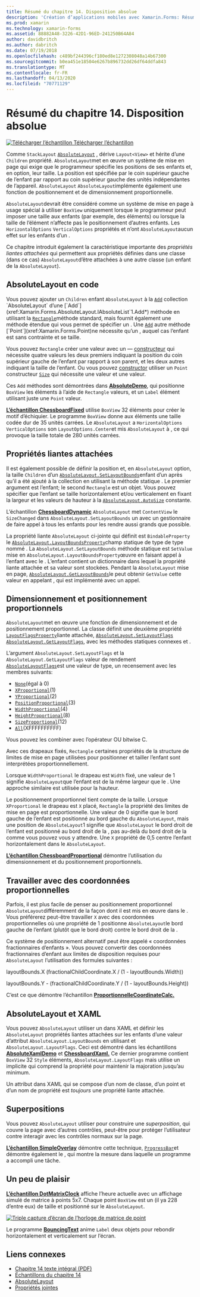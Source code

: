 ```yaml
---
title: Résumé du chapitre 14. Disposition absolue
description: 'Création d’applications mobiles avec Xamarin.Forms: Résumé du chapitre 14. Disposition absolue'
ms.prod: xamarin
ms.technology: xamarin-forms
ms.assetid: 88882A48-3226-42D1-96ED-241250B64A84
author: davidbritch
ms.author: dabritch
ms.date: 07/19/2018
ms.openlocfilehash: c489bf244396cf180ed8e1272308048a14b67300
ms.sourcegitcommit: b0ea451e18504e6267b896732dd26df64ddfa843
ms.translationtype: MT
ms.contentlocale: fr-FR
ms.lasthandoff: 04/13/2020
ms.locfileid: "70771129"
---
```

# <a name="summary-of-chapter-14-absolute-layout"></a>Résumé du chapitre 14. Disposition absolue

[![Télécharger](~/media/shared/download.png) l’échantillon Télécharger l’échantillon](https://github.com/xamarin/xamarin-forms-book-samples/tree/master/Chapter14)

Comme `StackLayout` [`AbsoluteLayout`](xref:Xamarin.Forms.AbsoluteLayout) , dérive `Layout<View>` et hérite d’une `Children` propriété. `AbsoluteLayout`met en œuvre un système de mise en page qui exige que le programmeur spécifie les positions de ses enfants et, en option, leur taille. La position est spécifiée par le coin supérieur gauche de l’enfant par rapport au coin supérieur gauche des unités indépendantes de l’appareil. `AbsoluteLayout` `AbsoluteLayout`implémente également une fonction de positionnement et de dimensionnement proportionnelle.

`AbsoluteLayout`devrait être considéré comme un système de mise en page à usage spécial à utiliser `BoxView` uniquement lorsque le programmeur peut imposer une taille aux enfants (par exemple, des éléments) ou lorsque la taille de l’élément n’affecte pas le positionnement d’autres enfants. Les `HorizontalOptions` `VerticalOptions` propriétés et n’ont `AbsoluteLayout`aucun effet sur les enfants d’un .

Ce chapitre introduit également la caractéristique importante des *propriétés liantes attachées* qui permettent aux propriétés définies dans une classe (dans ce cas) `AbsoluteLayout`d’être attachées à une autre classe (un enfant de la `AbsoluteLayout`).

## <a name="absolutelayout-in-code"></a>AbsoluteLayout en code

Vous pouvez ajouter un `Children` enfant `AbsoluteLayout` à la [`Add`](xref:System.Collections.Generic.ICollection`1.Add*) collection `AbsoluteLayout` d’une [`Add`](xref:Xamarin.Forms.AbsoluteLayout.IAbsoluteList`1.Add*) méthode en utilisant la [`Rectangle`](xref:Xamarin.Forms.Rectangle)méthode standard, mais fournit également une méthode étendue qui vous permet de spécifier un . Une [`Add`](xref:Xamarin.Forms.AbsoluteLayout.IAbsoluteList`1.Add*) autre méthode [`Point`](xref:Xamarin.Forms.Point)ne nécessite qu’un , auquel cas l’enfant est sans contrainte et se taille.

Vous pouvez `Rectangle` créer une valeur avec un &mdash; [constructeur](xref:Xamarin.Forms.Rectangle.%23ctor(System.Double,System.Double,System.Double,System.Double)) qui nécessite quatre valeurs les deux premiers indiquant la position du coin supérieur gauche de l’enfant par rapport à son parent, et les deux autres indiquant la taille de l’enfant. Ou vous pouvez [constructor](xref:Xamarin.Forms.Rectangle.%23ctor(Xamarin.Forms.Point,Xamarin.Forms.Size)) utiliser un `Point` constructeur [`Size`](xref:Xamarin.Forms.Size) qui nécessite une valeur et une valeur.

Ces `Add` méthodes sont démontrées dans [**AbsoluteDemo**](https://github.com/xamarin/xamarin-forms-book-samples/tree/master/Chapter14/AbsoluteDemo), qui positionne `BoxView` les éléments à l’aide de `Rectangle` valeurs, et un `Label` élément utilisant juste une `Point` valeur.

[**L’échantillon ChessboardFixed**](https://github.com/xamarin/xamarin-forms-book-samples/tree/master/Chapter14/ChessboardFixed) utilise `BoxView` 32 éléments pour créer le motif d’échiquier. Le programme `BoxView` donne aux éléments une taille codée dur de 35 unités carrées. Le `AbsoluteLayout` a `HorizontalOptions` `VerticalOptions` son `LayoutOptions.Center`et mis `AbsoluteLayout` à , ce qui provoque la taille totale de 280 unités carrées.

## <a name="attached-bindable-properties"></a>Propriétés liantes attachées

Il est également possible de définir la position et, en `AbsoluteLayout` option, la taille `Children` d’un [`AbsoluteLayout.SetLayoutBounds`](xref:Xamarin.Forms.AbsoluteLayout.SetLayoutBounds(Xamarin.Forms.BindableObject,Xamarin.Forms.Rectangle))enfant d’un après qu’il a été ajouté à la collection en utilisant la méthode statique . Le premier argument est l’enfant; le second `Rectangle` est un objet. Vous pouvez spécifier que l’enfant se taille horizontalement et/ou verticalement en fixant la largeur et les valeurs de hauteur à la [`AbsoluteLayout.AutoSize`](xref:Xamarin.Forms.AbsoluteLayout.AutoSize) constante.

L’échantillon [**ChessboardDynamic**](https://github.com/xamarin/xamarin-forms-book-samples/tree/master/Chapter14/ChessboardDynamic) `AbsoluteLayout` met `ContentView` le `SizeChanged` dans `AbsoluteLayout.SetLayoutBounds` un avec un gestionnaire de faire appel à tous les enfants pour les rendre aussi grands que possible.  

La propriété liante `AbsoluteLayout` ci-jointe qui définit est `BindableProperty` le [`AbsoluteLayout.LayoutBoundsProperty`](xref:Xamarin.Forms.AbsoluteLayout.LayoutBoundsProperty)champ statique de type de type nommé . La `AbsoluteLayout.SetLayoutBounds` méthode statique est `SetValue` mise en `AbsoluteLayout.LayoutBoundsProperty`œuvre en faisant appel à l’enfant avec le . L’enfant contient un dictionnaire dans lequel la propriété liante attachée et sa valeur sont stockées. Pendant la `AbsoluteLayout` mise en page, [`AbsoluteLayout.GetLayoutBounds`](xref:Xamarin.Forms.AbsoluteLayout.GetLayoutBounds(Xamarin.Forms.BindableObject))le peut obtenir `GetValue` cette valeur en appelant , qui est implémenté avec un appel.

## <a name="proportional-sizing-and-positioning"></a>Dimensionnement et positionnement proportionnels

`AbsoluteLayout`met en œuvre une fonction de dimensionnement et de positionnement proportionnel. La classe définit une deuxième propriété [`LayoutFlagsProperty`](xref:Xamarin.Forms.AbsoluteLayout.LayoutFlagsProperty)liante attachée, [`AbsoluteLayout.SetLayoutFlags`](xref:Xamarin.Forms.AbsoluteLayout.SetLayoutFlags(Xamarin.Forms.BindableObject,Xamarin.Forms.AbsoluteLayoutFlags)) [`AbsoluteLayout.GetLayoutFlags`](xref:Xamarin.Forms.AbsoluteLayout.GetLayoutFlags(Xamarin.Forms.BindableObject)), avec les méthodes statiques connexes et .

L’argument `AbsoluteLayout.SetLayoutFlags` et la `AbsoluteLayout.GetLayoutFlags` valeur de rendement [`AbsoluteLayoutFlags`](xref:Xamarin.Forms.AbsoluteLayoutFlags)est une valeur de type, un recensement avec les membres suivants:

- [`None`](xref:Xamarin.Forms.AbsoluteLayoutFlags.None)(égal à 0)
- [`XProportional`](xref:Xamarin.Forms.AbsoluteLayoutFlags.XProportional)(1)
- [`YProportional`](xref:Xamarin.Forms.AbsoluteLayoutFlags.YProportional)(2)
- [`PositionProportional`](xref:Xamarin.Forms.AbsoluteLayoutFlags.PositionProportional)(3)
- [`WidthProportional`](xref:Xamarin.Forms.AbsoluteLayoutFlags.WidthProportional)(4)
- [`HeightProportional`](xref:Xamarin.Forms.AbsoluteLayoutFlags.HeightProportional)(8)
- [`SizeProportional`](xref:Xamarin.Forms.AbsoluteLayoutFlags.SizeProportional)(12)
- [`All`](xref:Xamarin.Forms.AbsoluteLayoutFlags.All)(XFFFFFFFFFF)

Vous pouvez les combiner avec l’opérateur OU bitwise C.

Avec ces drapeaux fixés, `Rectangle` certaines propriétés de la structure de limites de mise en page utilisées pour positionner et tailler l’enfant sont interprétées proportionnellement.

Lorsque `WidthProportional` le drapeau est `Width` fixé, une valeur de 1 signifie `AbsoluteLayout`que l’enfant est de la même largeur que le . Une approche similaire est utilisée pour la hauteur.

Le positionnement proportionnel tient compte de la taille. Lorsque `XProportional` le drapeau est `X` placé, `Rectangle` la propriété des limites de mise en page est proportionnelle. Une valeur de 0 signifie que le bord gauche de l’enfant est positionné au bord gauche du `AbsoluteLayout`, mais une position de `AbsoluteLayout`1 signifie que `AbsoluteLayout` le bord droit de l’enfant est positionné au bord droit de la , pas au-delà du bord droit de la comme vous pouvez vous y attendre. Une `X` propriété de 0,5 centre l’enfant horizontalement dans le `AbsoluteLayout`.

[**L’échantillon ChessboardProportional**](https://github.com/xamarin/xamarin-forms-book-samples/tree/master/Chapter14/ChessboardProportional) démontre l’utilisation du dimensionnement et du positionnement proportionnels.

## <a name="working-with-proportional-coordinates"></a>Travailler avec des coordonnées proportionnelles

Parfois, il est plus facile de penser au positionnement proportionnel `AbsoluteLayout`différemment de la façon dont il est mis en œuvre dans le . Vous préférerez peut-être travailler `X` avec des coordonnées proportionnelles où une propriété de 1 positionne `AbsoluteLayout`le bord gauche de l’enfant (plutôt que le bord droit) contre le bord droit de la .

Ce système de positionnement alternatif peut être appelé « coordonnées fractionnaires d’enfants ». Vous pouvez convertir des coordonnées fractionnaires d’enfant aux limites de disposition requises pour `AbsoluteLayout` l’utilisation des formules suivantes :

layoutBounds.X (fractionalChildCoordinate.X / (1 - layoutBounds.Width))

layoutBounds.Y - (fractionalChildCoordinate.Y / (1 - layoutBounds.Height))

C’est ce que démontre l’échantillon [**ProportionnelleCoordinateCalc.**](https://github.com/xamarin/xamarin-forms-book-samples/tree/master/Chapter14/PropCoordCalc)

## <a name="absolutelayout-and-xaml"></a>AbsoluteLayout et XAML

Vous pouvez `AbsoluteLayout` utiliser un dans XAML et définir les `AbsoluteLayout` propriétés liantes attachées sur les enfants d’une valeur d’attribut `AbsoluteLayout.LayoutBounds` en utilisant et `AbsoluteLayout.LayoutFlags`. Ceci est démontré dans les échantillons [**AbsoluteXamlDemo**](https://github.com/xamarin/xamarin-forms-book-samples/tree/master/Chapter14/AbsoluteXamlDemo) et [**ChessboardXaml.**](https://github.com/xamarin/xamarin-forms-book-samples/tree/master/Chapter14/ChessboardXaml) Ce dernier programme contient `BoxView` 32 `Style` éléments, `AbsoluteLayout.LayoutFlags` mais utilise un implicite qui comprend la propriété pour maintenir la majoration jusqu’au minimum.

Un attribut dans XAML qui se compose d’un nom de classe, d’un point et d’un nom de propriété est *toujours* une propriété liante attachée.

## <a name="overlays"></a>Superpositions

Vous pouvez `AbsoluteLayout` utiliser pour construire une *superposition*, qui couvre la page avec d’autres contrôles, peut-être pour protéger l’utilisateur contre interagir avec les contrôles normaux sur la page.

[**L’échantillon SimpleOverlay**](https://github.com/xamarin/xamarin-forms-book-samples/tree/master/Chapter14/SimpleOverlay) démontre cette technique, [`ProgressBar`](xref:Xamarin.Forms.ProgressBar)et démontre également le , qui montre la mesure dans laquelle un programme a accompli une tâche.

## <a name="some-fun"></a>Un peu de plaisir

[**L’échantillon DotMatrixClock**](https://github.com/xamarin/xamarin-forms-book-samples/tree/master/Chapter14/DotMatrixClock) affiche l’heure actuelle avec un affichage simulé de matrice à points 5x7. Chaque point `BoxView` est un (il ya 228 d’entre eux) de taille et positionné sur le `AbsoluteLayout`.

[![Triple capture d’écran de l’horloge de matrice de point](images/ch14fg08-small.png "Horloge de matrice de point")](images/ch14fg08-large.png#lightbox "Horloge de matrice de point")

Le programme [**BouncingText**](https://github.com/xamarin/xamarin-forms-book-samples/tree/master/Chapter14/BouncingText) anime `Label` deux objets pour rebondir horizontalement et verticalement sur l’écran.

## <a name="related-links"></a>Liens connexes

- [Chapitre 14 texte intégral (PDF)](https://download.xamarin.com/developer/xamarin-forms-book/XamarinFormsBook-Ch14-Apr2016.pdf)
- [Échantillons du chapitre 14](https://github.com/xamarin/xamarin-forms-book-samples/tree/master/Chapter14)
- [AbsoluteLayout](~/xamarin-forms/user-interface/layouts/absolute-layout.md)
- [Propriétés jointes](~/xamarin-forms/xaml/attached-properties.md)
